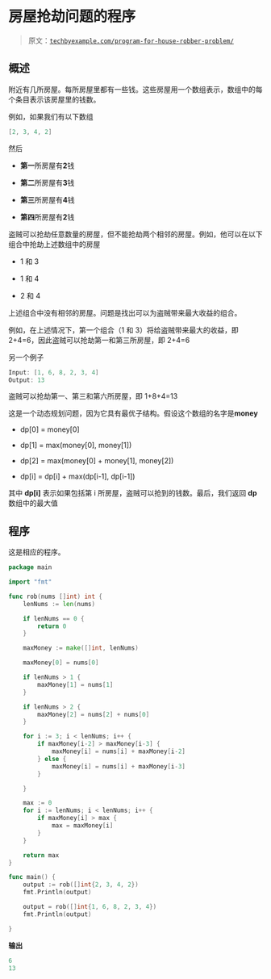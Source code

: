 # 房屋抢劫问题的程序

> 原文：[`techbyexample.com/program-for-house-robber-problem/`](https://techbyexample.com/program-for-house-robber-problem/)

## **概述**

附近有几所房屋。每所房屋里都有一些钱。这些房屋用一个数组表示，数组中的每个条目表示该房屋里的钱数。

例如，如果我们有以下数组

```go
[2, 3, 4, 2]
```

然后

+   **第一**所房屋有**2**钱

+   **第二**所房屋有**3**钱

+   **第三**所房屋有**4**钱

+   **第四**所房屋有**2**钱

盗贼可以抢劫任意数量的房屋，但不能抢劫两个相邻的房屋。例如，他可以在以下组合中抢劫上述数组中的房屋

+   1 和 3

+   1 和 4

+   2 和 4

上述组合中没有相邻的房屋。问题是找出可以为盗贼带来最大收益的组合。

例如，在上述情况下，第一个组合（1 和 3）将给盗贼带来最大的收益，即 2+4=6，因此盗贼可以抢劫第一和第三所房屋，即 2+4=6

另一个例子

```go
Input: [1, 6, 8, 2, 3, 4]
Output: 13
```

盗贼可以抢劫第一、第三和第六所房屋，即 1+8+4=13

这是一个动态规划问题，因为它具有最优子结构。假设这个数组的名字是**money**

+   dp[0] = money[0]

+   dp[1] = max(money[0], money[1])

+   dp[2] = max(money[0] + money[1], money[2])

+   dp[i] = dp[i] + max(dp[i-1], dp[i-1])

其中 **dp[i]** 表示如果包括第 i 所房屋，盗贼可以抢到的钱数。最后，我们返回 **dp** 数组中的最大值

## **程序**

这是相应的程序。

```go
package main

import "fmt"

func rob(nums []int) int {
	lenNums := len(nums)

	if lenNums == 0 {
		return 0
	}

	maxMoney := make([]int, lenNums)

	maxMoney[0] = nums[0]

	if lenNums > 1 {
		maxMoney[1] = nums[1]
	}

	if lenNums > 2 {
		maxMoney[2] = nums[2] + nums[0]
	}

	for i := 3; i < lenNums; i++ {
		if maxMoney[i-2] > maxMoney[i-3] {
			maxMoney[i] = nums[i] + maxMoney[i-2]
		} else {
			maxMoney[i] = nums[i] + maxMoney[i-3]
		}

	}

	max := 0
	for i := lenNums; i < lenNums; i++ {
		if maxMoney[i] > max {
			max = maxMoney[i]
		}
	}

	return max
}

func main() {
	output := rob([]int{2, 3, 4, 2})
	fmt.Println(output)

	output = rob([]int{1, 6, 8, 2, 3, 4})
	fmt.Println(output)

}
```

**输出**

```go
6
13
```
